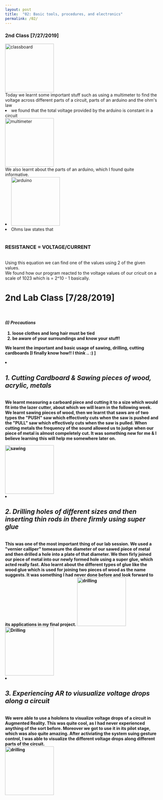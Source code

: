 ```yaml
---
layout: post
title:  "02: Basic tools, procedures, and electronics"
permalink: /02/
---
```


### 2nd Class [7/27/2019]
<img src="classep.jpg" alt="classboard" style="height: 160px; max-width: 100%">
<br>Today we learnt some important stuff such as using a multimeter to find the voltage across different parts of a circuit, parts of an arduino and the ohm's law
<li>we found that the total voltage provided by the arduino is constant in a circuit</li>
<img src="20190627_141712.jpg" alt="multimeter" style="height: 160px; max-width: 100%"><br>
We also learnt about the parts of an arduino, which I found quite informative.
<li> <img src="20190627_133610.jpg" alt="arduino" style="height: 160px; max-width: 100%"> </li>
<li> Ohms law states that </li> <br>
<H3> RESISTANCE = VOLTAGE/CURRENT </H3>
<br> Using this equation we can find one of the values using 2 of the given values. 
<br> We found how our program reacted to the voltage values of our cricuit on a scale of 1023 which is = 2^10 - 1 basically.


<B><h1> 2nd Lab Class [7/28/2019]</h1>
<br>
<i><h4>(I) Precautions</h4> </i>

1. loose clothes and long hair must be tied
2. be aware of your surroundings and know your stuff!


We learnt the important and basic usage of sawing, drilling, cutting cardboards [I finally know how!! I think .. :) ] 
<li><i><h2> 1. Cutting Cardboard & Sawing pieces of wood, acrylic, metals</h2></i></li>

<br> We learnt measuring a carboard piece and cutting it to a size which would fit into the lazer cutter, about which we will learn in the following week. We learnt sawing pieces of wood, then we learnt that saws are of two types the "PUSH" saw which effectively cuts when the saw is pushed and the "PULL" saw which effectively cuts when the saw is pulled. When cutting metals the frequency of the sound allowed us to judge when our piece of metal is almost compeletely cut. It was something new for me & I believe learning this will help me somewhere later on.

<img src="20190628_160648.jpg" alt="sawing" style="height: 160px; max-width: 100%">

<li><i> <h2> 2. Drilling holes of different sizes and then inserting thin rods in there firmly using super glue</h2></i></li>
<br>
This was one of the most important thing of our lab session. We used a "vernier calliper" tomeasure the diameter of our sawed piece of metal and then drilled a hole into a plate of that diameter. We then firly joined our piece of metal into our newly formed hole using a super glue, which acted really fast. Also learnt about the different types of glue like the wood glue which is used for joining two pieces of wood as the  name suggests. It was something I had never done before and look forward to its applications in my final project.

<img src="20190628_171706.jpg" alt="drilling" style="height: 160px; max-width: 100%">
<img src="20190628_175512.jpg" alt="Drilling"  style="height: 160px; max-width: 100%"><br>
<li><i><h2> 3. Experiencing AR to viusualize voltage drops along a circuit</h2></i></li>
<br>We were able to use a hololens to visualize voltage drops  of a circuit in Augmented Reality. This was quite cool, as I had never experienced anything of the sort before. Moreover we got to use it in its pilot stage, which was also quite amazing. After activiating the system suing gesture control, I was able to visualize the different voltage drops along different parts of the circuit.  <br>
<img src="20190628_171606.jpg" alt="drilling" style="height: 160px; max-width: 100%">


<!-- You can include comments that will not be translated to HTML -->

<!-- You can include links and images in the following format: -->

<!-- Or, you can also directly include HTML, for example to make a split image -->


<!-- You can also use HTML tags to include a video -->

<!-- Or to add a download link to any (reasonably small) file in your permalink directory -->



